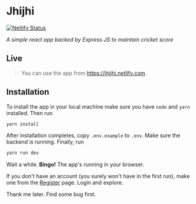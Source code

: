 # Jhijhi

[![Netlify Status](https://api.netlify.com/api/v1/badges/fa41d613-d50c-4f4b-97ac-f5749d6a3210/deploy-status)](https://app.netlify.com/sites/jhijhi/deploys)

*A simple react app backed by Express JS to maintain cricket score*

## Live

> You can use the app from https://jhijhi.netlify.com.

## Installation
To install the app in your local machine
make sure you have `node` and `yarn` installed. Then run
```bash
yarn install
```

After installation completes, copy `.env.example` to `.env`. 
Make sure the backend is running.
Finally, run 
```bash
yarn run dev
```

Wait a while. **Bingo!** The app's running in your browser.

If you don't have an account (you surely won't have in the first run), 
make one from the [Register](http://localhost:3000/register) page. 
Login and explore.

Thank me later. Find some bug first.

